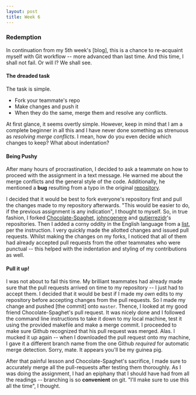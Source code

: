 ```yaml
---
layout: post
title: Week 6
---
```


### Redemption
In continuation from my 5th week's [blog], this is a chance to re-acquaint myself with Git workflow -- more advanced than last time. And this time, I shall not fail. Or will I? We shall see. 

#### The dreaded task
The task is simple.
- Fork your teammate's repo
- Make changes and push it
- When they do the same, merge them and resolve any conflicts.

At first glance, it seems overtly simple. However, keep in mind that I am a complete beginner in all this and I have never done something as strenuous as *resolving merge conflicts*. I mean, how do you even decide which changes to keep? What about indentation?

#### Being Pushy
After many hours of procrastination, I decided to ask a teammate on how to proceed with the assignment in a text message. He warned me about the merge conflicts and the general style of the code. Additionally, he mentioned a **bug** resulting from a typo in the original [repository]. 

I decided that it would be best to fork everyone's repository first and pull the changes made to my repository afterwards. "This would be easier to do, if the previous assignment is any indication", I thought to myself. So, in true fashion, I forked [Chocolate-Spaghet], [johncgenere] and [gutierrezjdr]'s repositories. Then I added a corny oddity in the English language from a [list], per the instruction. I very quickly made the allotted changes and issued pull requests. Whilst making the changes on my forks, I noticed that all of them had already accepted pull requests from the other teammates who were punctual -- this helped with the indentation and styling of my contributions as well.

#### Pull it up!
I was not about to fail this time. My brilliant teammates had already made sure that the pull requests arrived on time to my repository -- I just had to accept them. I decided that it would be best if I made my *own* edits to my repository before accepting changes from the pull requests. So I made my change and pushed [the commit] onto `master`. Thence, I looked at my good friend Chocolate-Spaghet's pull request. It was nicely done and I followed the command line instructions to take it down to my local machine, test it using the provided makefile and make a merge commit. I proceeded to make sure Github recognized that his pull request was merged. Alas. I mucked it up again -- when I downloaded the pull request onto my machine, I gave it a different branch name from the one Github *required* for automatic merge detection. Sorry, mate. It appears you'll be my guinea pig. 

After that painful lesson and Chocolate-Spaghet's sacrifice, I made sure to accurately merge all the pull-requests after testing them thoroughly. As I was doing the assignment, I had an epiphany that I should have had from all the readings -- branching is so **convenient** on git. "I'll make sure to use this all the time", I thought. 

[repository]: https://github.com/hunter-college-cs-ossd/git-exercise-02
[list]: https://raw.githubusercontent.com/hunter-college-cs-ossd/f0cus10-git-exercise-02/master/src/oddities.txt
[Chocolate-Spaghet]: https://github.com/hunter-college-cs-ossd/Chocolate-Spaghet-git-exercise-02
[johncgenere]: https://github.com/hunter-college-cs-ossd/johncgenere-git-exercise-02
[gutierrezjdr]: https://github.com/hunter-college-cs-ossd/gutierrezjdr-git-exercise-02
